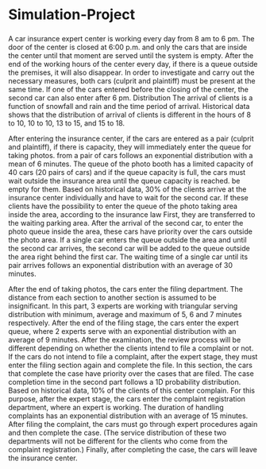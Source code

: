 # Simulation-Project
###
A car insurance expert center is working every day from 8 am to 6 pm. The door of the center is closed at 6:00 p.m. and only the cars that are inside the center until that moment are served until the system is empty. After the end of the working hours of the center every day, if there is a queue outside the premises, it will also disappear. In order to investigate and carry out the necessary measures, both cars (culprit and plaintiff) must be present at the same time. If one of the cars entered before the closing of the center, the second car can also enter after 6 pm. Distribution The arrival of clients is a function of snowfall and rain and the time period of arrival. Historical data shows that the distribution of arrival of clients is different in the hours of 8 to 10, 10 to 10, 13 to 15, and 15 to 18.

After entering the insurance center, if the cars are entered as a pair (culprit and plaintiff), if there is capacity, they will immediately enter the queue for taking photos. from a pair of cars follows an exponential distribution with a mean of 6 minutes. The queue of the photo booth has a limited capacity of 40 cars (20 pairs of cars) and if the queue capacity is full, the cars must wait outside the insurance area until the queue capacity is reached. be empty for them. Based on historical data, 30% of the clients arrive at the insurance center individually and have to wait for the second car. If these clients have the possibility to enter the queue of the photo taking area inside the area, according to the insurance law First, they are transferred to the waiting parking area. After the arrival of the second car, to enter the photo queue inside the area, these cars have priority over the cars outside the photo area. If a single car enters the queue outside the area and until the second car arrives, the second car will be added to the queue outside the area right behind the first car. The waiting time of a single car until its pair arrives follows an exponential distribution with an average of 30 minutes.

After the end of taking photos, the cars enter the filing department. The distance from each section to another section is assumed to be insignificant. In this part, 3 experts are working with triangular serving distribution with minimum, average and maximum of 5, 6 and 7 minutes respectively. After the end of the filing stage, the cars enter the expert queue, where 2 experts serve with an exponential distribution with an average of 9 minutes. After the examination, the review process will be different depending on whether the clients intend to file a complaint or not. If the cars do not intend to file a complaint, after the expert stage, they must enter the filing section again and complete the file. In this section, the cars that complete the case have priority over the cases that are filed. The case completion time in the second part follows a 1D probability distribution. Based on historical data, 10% of the clients of this center complain. For this purpose, after the expert stage, the cars enter the complaint registration department, where an expert is working. The duration of handling complaints has an exponential distribution with an average of 15 minutes. After filing the complaint, the cars must go through expert procedures again and then complete the case. (The service distribution of these two departments will not be different for the clients who come from the complaint registration.) Finally, after completing the case, the cars will leave the insurance center.

